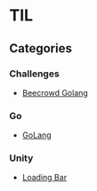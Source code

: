 # TIL
## Categories
### Challenges
- [Beecrowd Golang](https://github.com/alonsofritz/TIL/tree/master/Challenges/beecrowd-go)

### Go
- [GoLang](https://github.com/alonsofritz/TIL/tree/master/Go)

### Unity
- [Loading Bar](https://github.com/alonsofritz/TIL/tree/master/Unity/loading-bar-unity)
